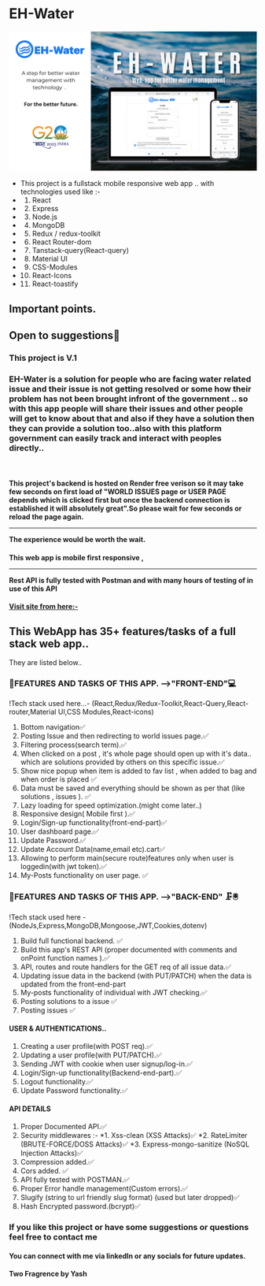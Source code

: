 # EH-Water

![logo](https://github.com/YYashSingh-9/YYashSingh-9/blob/main/Blank%20Video%20Centric%20Travel%20Vlog%20YouTube%20Thumbnail.png)

- This project is a fullstack mobile responsive web app .. with technologies used like :-
- 1. React
- 2. Express
- 3. Node.js
- 4. MongoDB
- 5. Redux / redux-toolkit
- 6. React Router-dom
- 7. Tanstack-query(React-query)
- 8. Material UI
- 9. CSS-Modules
- 10. React-Icons
- 11. React-toastify

<h2>Important points.</h2>
   <h2>Open to suggestions🤠</h2>
   <h3>This project is V.1</h3>
   <h3>EH-Water is a solution for people who are facing water related issue and their issue is not getting resolved or some how their problem has not been brought infront of the government .. so with this app people will share their issues and other people will get to know about that and also if they have a solution then they can provide a solution too..also with this platform government can easily track and interact with peoples directly..</h3>
   <br/>
   <h4>This project's backend is hosted on Render free verison so it may take few seconds on first load of "WORLD ISSUES page or USER PAGE depends which is clicked first but once the backend connection is established it will absolutely great".So please wait for few seconds or reload the page again. <hr/> The experience would be worth the wait.</h4>
   <h4>This web app is mobile first responsive , <hr/> Rest API is fully tested with Postman and with many hours of testing of in use of this API </h4>

<h4><a href='https://eh-water.netlify.app/'>Visit site from here:- </a></h4>

   <h2>This WebApp has 35+ features/tasks of a full stack web app..</h2>
   <p>They are listed below..</p>

<h3>🎇FEATURES AND TASKS OF THIS APP. -->"FRONT-END"💻</h3>

!Tech stack used here...-
(React,Redux/Redux-Toolkit,React-Query,React-router,Material UI,CSS Modules,React-icons)

1. Bottom navigation✅
2. Posting Issue and then redirecting to world issues page.✅
3. Filtering process(search term).✅
4. When clicked on a post , it's whole page should open up with it's data.. which are solutions provided by others on this specific issue.✅
5. Show nice popup when item is added to fav list , when added to bag and when order is placed ✅
6. Data must be saved and everything should be shown as per that (like
   solutions , issues ). ✅
7. Lazy loading for speed optimization.(might come later..)
8. Responsive design( Mobile first ).✅
9. Login/Sign-up functionality(front-end-part)✅
10. User dashboard page.✅
11. Update Password.✅
12. Update Account Data(name,email etc).cart✅
13. Allowing to perform main(secure route)features only when user is loggedin(with jwt token).✅
14. My-Posts functionality on user page. ✅

<h3>🎇FEATURES AND TASKS OF THIS APP. -->"BACK-END" 🗜🖲</h3>

!Tech stack used here - (NodeJs,Express,MongoDB,Mongoose,JWT,Cookies,dotenv)

1. Build full functional backend. ✅
2. Build this app's REST API (proper documented with comments and onPoint function names ).✅
3. API, routes and route handlers for the GET req of all issue data.✅
4. Updating issue data in the backend (with PUT/PATCH) when the data is updated from the front-end-part
5. My-posts functionality of individual with JWT checking.✅
6. Posting solutions to a issue ✅
7. Posting issues ✅

 <h4> USER & AUTHENTICATIONS..</h4>
 
1. Creating a user profile(with POST req).✅
2. Updating a user profile(with PUT/PATCH).✅
3. Sending JWT with cookie when user signup/log-in.✅
4. Login/Sign-up functionality(Backend-end-part).✅
5. Logout functionality.✅
6. Update Password functionality.✅

 <h4> API DETAILS</h4> 
 
1. Proper Documented API.✅
2. Security middlewares :-
   *1. Xss-clean (XSS Attacks)✅
   *2. RateLimiter (BRUTE-FORCE/DOSS Attacks)✅
   *3. Express-mongo-sanitize (NoSQL Injection Attacks)✅
3. Compression added.✅
4. Cors added. ✅
5. API fully tested with POSTMAN.✅
6. Proper Error handle management(Custom errors).✅
7. Slugify (string to url friendly slug format) (used but later dropped)✅
8. Hash Encrypted password.(bcrypt)✅

<h3>If you like this project or have some suggestions or questions feel free to contact me </h3>

<h4> You can connect with me via linkedIn or any socials for future updates.<h4>

<h4>Two Fragrence by Yash</h4>
